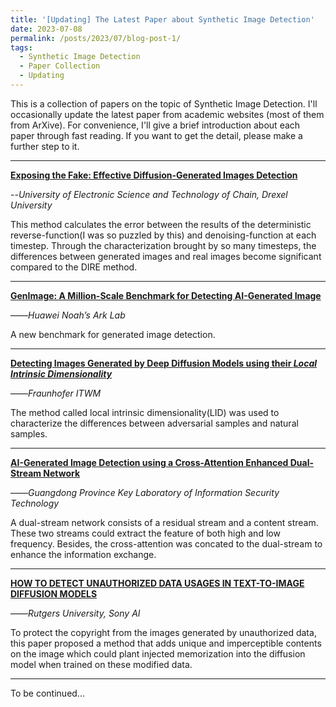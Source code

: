 ```yaml
---
title: '[Updating] The Latest Paper about Synthetic Image Detection'
date: 2023-07-08
permalink: /posts/2023/07/blog-post-1/
tags:
  - Synthetic Image Detection
  - Paper Collection
  - Updating
---
```


This is a collection of papers on the topic of Synthetic Image Detection. I'll occasionally update the latest paper from academic websites (most of them from ArXive). For convenience, I'll give a brief introduction about each paper through fast reading. If you want to get the detail, please make a further step to it.

---
**[Exposing the Fake: Effective Diffusion-Generated Images Detection](https://arxiv.org/abs/2307.06272)**

--*University of Electronic Science and Technology of Chain, Drexel University*

This method calculates the error between the results of the deterministic reverse-function(I was so puzzled by this) and denoising-function at each timestep. Through the characterization brought by so many timesteps, the differences between generated images and real images become significant compared to the DIRE method.

---
**[GenImage: A Million-Scale Benchmark for Detecting AI-Generated Image](https://arxiv.org/abs/2306.08571)** 

——*Huawei Noah’s Ark Lab*

A new benchmark for generated image detection.

---
**[Detecting Images Generated by Deep Diffusion Models using their *Local Intrinsic Dimensionality*](https://arxiv.org/abs/2307.02347)**

——*Fraunhofer ITWM*

The method called local intrinsic dimensionality(LID) was used to characterize the differences between adversarial samples and natural samples.

---
**[AI-Generated Image Detection using a Cross-Attention Enhanced Dual-Stream Network](https://arxiv.org/abs/2306.07005)**

——*Guangdong Province Key Laboratory of Information Security Technology*

A dual-stream network consists of a residual stream and a content stream. These two streams could extract the feature of both high and low frequency. Besides, the cross-attention was concated to the dual-stream to enhance the information exchange.

---
**[HOW TO DETECT UNAUTHORIZED DATA USAGES IN TEXT-TO-IMAGE DIFFUSION MODELS](https://arxiv.org/abs/2307.03108)**

——*Rutgers University, Sony AI*

To protect the copyright from the images generated by unauthorized data, this paper proposed a method that adds unique and imperceptible contents on the image which could plant injected memorization into the diffusion model when trained on these modified data.

---
To be continued...
